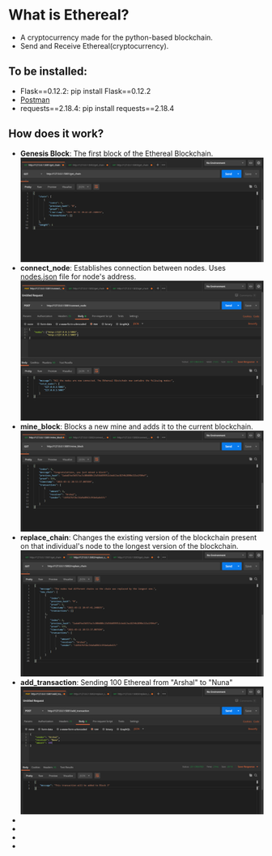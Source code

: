 # What is Ethereal?
- A cryptocurrency made for the python-based blockchain.
- Send and Receive Ethereal(cryptocurrency).

## To be installed:
- Flask==0.12.2: pip install Flask==0.12.2
- [Postman](https://www.getpostman.com/)
- requests==2.18.4: pip install requests==2.18.4

## How does it work?
- <b>Genesis Block</b>: The first block of the Ethereal Blockchain.
![genesis_block(0).png](https://github.com/arshalsoren/Ethereal/blob/main/images/genesis_block(0).png)
- <b>connect_node</b>: Establishes connection between nodes. Uses [nodes.json](https://github.com/arshalsoren/Ethereal/blob/main/nodes.json) file for node's address.
![connect_node(1).png](https://github.com/arshalsoren/Ethereal/blob/main/images/connect_node(1).png)
- <b>mine_block</b>: Blocks a new mine and adds it to the current blockchain.
![mine_block(2).png](https://github.com/arshalsoren/Ethereal/blob/main/images/mine_block(2).png)
- <b>replace_chain</b>: Changes the existing version of the blockchain present on that individual's node to the longest version of the blockchain. 
![replace_chain(3).png](https://github.com/arshalsoren/Ethereal/blob/main/images/replace_chain(3).png)
- <b>add_transaction</b>: Sending 100 Ethereal from "Arshal" to "Nuna" 
![add_trans(4).png](https://github.com/arshalsoren/Ethereal/blob/main/images/add_trans(4).png)
- <b></b>
![]()
- <b></b>
![]()
- <b></b>
![]()
- <b></b>
